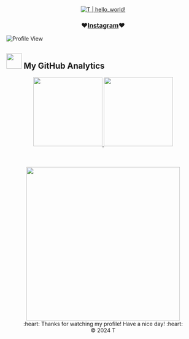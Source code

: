 <p align="center">
  <a href="https://github.com/TS0906"><img src="https://readme-typing-svg.herokuapp.com?font=SF+Mono&size=50&duration=2311&pause=500&color=80cbc4&center=true&vCenter=true&width=700&height=100&lines=%F0%9F%91%8B+Hello+World+!+;I'm+T" alt="T | hello_world!" /></a>
</p> 
<h3 align="center"> ♥️<a href="https://www.instagram.com/lht.0906/">Instagram</a>♥️ </h3>  

![Profile View](https://visitcount.itsvg.in/api?id=TS0906&icon=0&color=0)


### <h2> <img src="https://media0.giphy.com/media/cNZqrH5IzOG0xrlWks/giphy.gif?cid=ecf05e47map255q427en9uprqc1sb0unjq5k4fnqg5pmhhs4&rid=giphy.gif&ct=s" width="40px" height="40px"> My GitHub Analytics </h2> 

<div align="center">
  <a href="https://github.com/TS0906">
    <img height="180em" src="https://github-stats.agentbot.xyz/api/top-langs/?username=TS0906&theme=tokyonight&layout=compact" />
    <img height="180em" src="https://github-readme-stats.vercel.app/api?username=TS0906&theme=radical&hide_border=false&include_all_commits=false&count_private=true@themetokyonight" />
    <br></br><br></br>
    <img height="400em" src="https://github-readme-activity-graph.vercel.app/graph?username=TS0906"/>
  </a>
</div>

<div align="center">
  :heart: Thanks for watching my profile! Have a nice day! :heart: <br/>
  &copy; 2024 T
</div>

